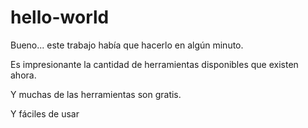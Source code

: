 # hello-world
Bueno... este trabajo había que hacerlo en algún minuto.

Es impresionante la cantidad de herramientas disponibles que existen ahora.

Y muchas de las herramientas son gratis.

Y fáciles de usar
